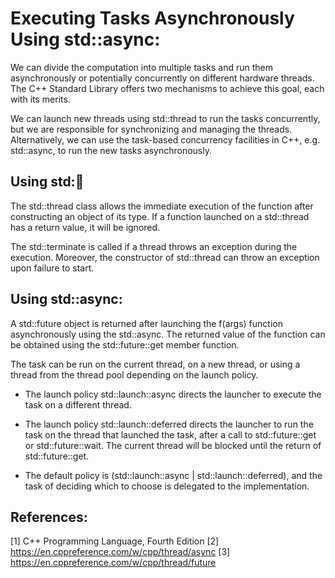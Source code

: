 # Executing Tasks Asynchronously Using std::async:

We can divide the computation into multiple tasks and run them asynchronously or potentially concurrently on different hardware threads. The C++ Standard Library offers two mechanisms to achieve this goal, each with its merits. 

We can launch new threads using std::thread to run the tasks concurrently, but we are responsible for synchronizing and managing the threads. Alternatively, we can use the task-based concurrency facilities in C++, e.g. std::async, to run the new tasks asynchronously.

## Using std::thread:

The std::thread class allows the immediate execution of the function after constructing an object of its type. If a function launched on a std::thread has a return value, it will be ignored.

The std::terminate is called if a thread throws an exception during the execution. Moreover, the constructor of std::thread can throw an exception upon failure to start.

## Using std::async:

A std::future object is returned after launching the f(args) function asynchronously using the std::async. The returned value of the function can be obtained using the std::future::get member function.

The task can be run on the current thread, on a new thread, or using a thread from the thread pool depending on the launch policy.

- The launch policy std::launch::async directs the launcher to execute the task on a different thread.

- The launch policy std::launch::deferred directs the launcher to run the task on the thread that launched the task, after a call to std::future::get or std::future::wait. The current thread will be blocked until the return of std::future::get.

- The default policy is (std::launch::async | std::launch::deferred), and the task of deciding which to choose is delegated to the implementation.


## References:

[1] C++ Programming Language, Fourth Edition
[2] https://en.cppreference.com/w/cpp/thread/async
[3] https://en.cppreference.com/w/cpp/thread/future